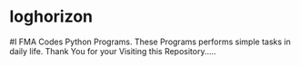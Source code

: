 # loghorizon
#I FMA Codes Python Programs.
These Programs performs simple tasks in daily life.
Thank You for your Visiting this Repository.....
